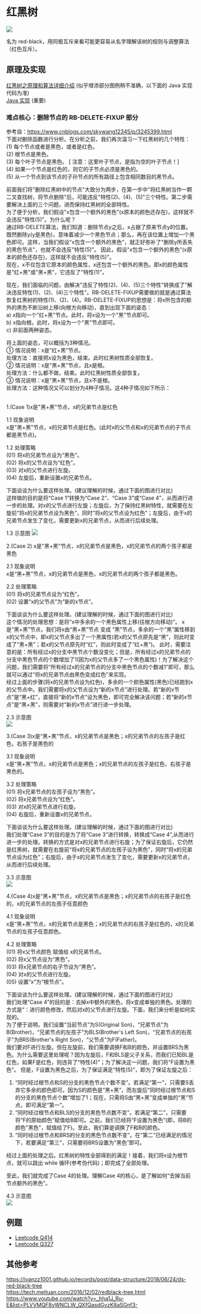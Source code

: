 # 红黑树
![](./红黑树规则.png)  

名为 red-black，用同极互斥来看可能更容易从名字理解该树的规则与调整算法（红色互斥）。  

## 原理及实现
[红黑树之原理和算法详细介绍](https://www.cnblogs.com/skywang12345/p/3245399.html) (似乎增添部分图例稍不准确，以下面的 Java 实现代码为准)  
[Java 实现](./RBTree.java) (重要)  

### 难点核心：删除节点的 RB-DELETE-FIXUP 部分
参考自：https://www.cnblogs.com/skywang12345/p/3245399.html  
下面对删除函数进行分析。在分析之前，我们再次温习一下红黑树的几个特性：  
(1) 每个节点或者是黑色，或者是红色。  
(2) 根节点是黑色。  
(3) 每个叶子节点是黑色。 [ 注意：这里叶子节点，是指为空的叶子节点！]  
(4) 如果一个节点是红色的，则它的子节点必须是黑色的。  
(5) 从一个节点到该节点的子孙节点的所有路径上包含相同数目的黑节点。  

前面我们将"删除红黑树中的节点"大致分为两步，在第一步中"将红黑树当作一颗二叉查找树，将节点删除"后，可能违反"特性(2)、(4)、(5)"三个特性。第二步需要解决上面的三个问题，进而保持红黑树的全部特性。  
为了便于分析，我们假设"x包含一个额外的黑色"(x原本的颜色还存在)，这样就不会违反"特性(5)"。为什么呢？  
通过RB-DELETE算法，我们知道：删除节点y之后，x占据了原来节点y的位置。 既然删除y(y是黑色)，意味着减少一个黑色节点；那么，再在该位置上增加一个黑色即可。这样，当我们假设"x包含一个额外的黑色"，就正好弥补了"删除y所丢失的黑色节点"，也就不会违反"特性(5)"。 因此，假设"x包含一个额外的黑色"(x原本的颜色还存在)，这样就不会违反"特性(5)"。  
现在，x不仅包含它原本的颜色属性，x还包含一个额外的黑色。即x的颜色属性是"红+黑"或"黑+黑"，它违反了"特性(1)"。  

现在，我们面临的问题，由解决"违反了特性(2)、(4)、(5)三个特性"转换成了"解决违反特性(1)、(2)、(4)三个特性"。RB-DELETE-FIXUP需要做的就是通过算法恢复红黑树的特性(1)、(2)、(4)。RB-DELETE-FIXUP的思想是：将x所包含的额外的黑色不断沿树上移(向根方向移动)，直到出现下面的姿态：  
a) x指向一个"红+黑"节点。此时，将x设为一个"黑"节点即可。  
b) x指向根。此时，将x设为一个"黑"节点即可。  
c) 非前面两种姿态。  

将上面的姿态，可以概括为3种情况。  
① 情况说明：x是“红+黑”节点。  
    处理方法：直接把x设为黑色，结束。此时红黑树性质全部恢复。  
② 情况说明：x是“黑+黑”节点，且x是根。  
    处理方法：什么都不做，结束。此时红黑树性质全部恢复。  
③ 情况说明：x是“黑+黑”节点，且x不是根。  
    处理方法：这种情况又可以划分为4种子情况。这4种子情况如下所示：  

<br/>
1.(Case 1)x是"黑+黑"节点，x的兄弟节点是红色

1.1 现象说明  
x是"黑+黑"节点，x的兄弟节点是红色。(此时x的父节点和x的兄弟节点的子节点都是黑节点)。  

1.2 处理策略  
(01) 将x的兄弟节点设为“黑色”。  
(02) 将x的父节点设为“红色”。  
(03) 对x的父节点进行左旋。  
(04) 左旋后，重新设置x的兄弟节点。  

下面谈谈为什么要这样处理。(建议理解的时候，通过下面的图进行对比)  
这样做的目的是将“Case 1”转换为“Case 2”、“Case 3”或“Case 4”，从而进行进一步的处理。对x的父节点进行左旋；左旋后，为了保持红黑树特性，就需要在左旋前“将x的兄弟节点设为黑色”，同时“将x的父节点设为红色”；左旋后，由于x的兄弟节点发生了变化，需要更新x的兄弟节点，从而进行后续处理。  

1.3 示意图
![](./delete%20case%201.jpeg)  

 

2.(Case 2) x是"黑+黑"节点，x的兄弟节点是黑色，x的兄弟节点的两个孩子都是黑色  

2.1 现象说明  
x是“黑+黑”节点，x的兄弟节点是黑色，x的兄弟节点的两个孩子都是黑色。  

2.2 处理策略  
(01) 将x的兄弟节点设为“红色”。  
(02) 设置“x的父节点”为“新的x节点”。  

下面谈谈为什么要这样处理。(建议理解的时候，通过下面的图进行对比)  
这个情况的处理思想：是将“x中多余的一个黑色属性上移(往根方向移动)”。 x是“黑+黑”节点，我们将x由“黑+黑”节点 变成 “黑”节点，多余的一个“黑”属性移到x的父节点中，即x的父节点多出了一个黑属性(若x的父节点原先是“黑”，则此时变成了“黑+黑”；若x的父节点原先时“红”，则此时变成了“红+黑”)。 此时，需要注意的是：所有经过x的分支中黑节点个数没变化；但是，所有经过x的兄弟节点的分支中黑色节点的个数增加了1(因为x的父节点多了一个黑色属性)！为了解决这个问题，我们需要将“所有经过x的兄弟节点的分支中黑色节点的个数减1”即可，那么就可以通过“将x的兄弟节点由黑色变成红色”来实现。  
经过上面的步骤(将x的兄弟节点设为红色)，多余的一个颜色属性(黑色)已经跑到x的父节点中。我们需要将x的父节点设为“新的x节点”进行处理。若“新的x节点”是“黑+红”，直接将“新的x节点”设为黑色，即可完全解决该问题；若“新的x节点”是“黑+黑”，则需要对“新的x节点”进行进一步处理。  

2.3 示意图  
![](./delete%20case%202.jpeg)  

 

3.(Case 3)x是“黑+黑”节点，x的兄弟节点是黑色；x的兄弟节点的左孩子是红色，右孩子是黑色的  

3.1 现象说明  
x是“黑+黑”节点，x的兄弟节点是黑色；x的兄弟节点的左孩子是红色，右孩子是黑色的。  

3.2 处理策略  
(01) 将x兄弟节点的左孩子设为“黑色”。  
(02) 将x兄弟节点设为“红色”。  
(03) 对x的兄弟节点进行右旋。  
(04) 右旋后，重新设置x的兄弟节点。  

下面谈谈为什么要这样处理。(建议理解的时候，通过下面的图进行对比)  
我们处理“Case 3”的目的是为了将“Case 3”进行转换，转换成“Case 4”,从而进行进一步的处理。转换的方式是对x的兄弟节点进行右旋；为了保证右旋后，它仍然是红黑树，就需要在右旋前“将x的兄弟节点的左孩子设为黑色”，同时“将x的兄弟节点设为红色”；右旋后，由于x的兄弟节点发生了变化，需要更新x的兄弟节点，从而进行后续处理。  

3.3 示意图  
![](./delete%20case%203.jpeg)  

 

4.(Case 4)x是“黑+黑”节点，x的兄弟节点是黑色；x的兄弟节点的右孩子是红色的，x的兄弟节点的左孩子任意颜色  

4.1 现象说明  
x是“黑+黑”节点，x的兄弟节点是黑色；x的兄弟节点的右孩子是红色的，x的兄弟节点的左孩子任意颜色。  

4.2 处理策略  
(01) 将x父节点颜色 赋值给 x的兄弟节点。  
(02) 将x父节点设为“黑色”。  
(03) 将x兄弟节点的右子节设为“黑色”。  
(04) 对x的父节点进行左旋。  
(05) 设置“x”为“根节点”。  

下面谈谈为什么要这样处理。(建议理解的时候，通过下面的图进行对比)  
我们处理“Case 4”的目的是：去掉x中额外的黑色，将x变成单独的黑色。处理的方式是“：进行颜色修改，然后对x的父节点进行左旋。下面，我们来分析是如何实现的。  
为了便于说明，我们设置“当前节点”为S(Original Son)，“兄弟节点”为B(Brother)，“兄弟节点的左孩子”为BLS(Brother's Left Son)，“兄弟节点的右孩子”为BRS(Brother's Right Son)，“父节点”为F(Father)。  
我们要对F进行左旋。但在左旋前，我们需要调换F和B的颜色，并设置BRS为黑色。为什么需要这里处理呢？因为左旋后，F和BLS是父子关系，而我们已知BL是红色，如果F是红色，则违背了“特性(4)”；为了解决这一问题，我们将“F设置为黑色”。 但是，F设置为黑色之后，为了保证满足“特性(5)”，即为了保证左旋之后：  
1. “同时经过根节点和S的分支的黑色节点个数不变”。若满足“第一”，只需要S丢弃它多余的颜色即可。因为S的颜色是“黑+黑”，而左旋后“同时经过根节点和S的分支的黑色节点个数”增加了1；现在，只需将S由“黑+黑”变成单独的“黑”节点，即可满足“第一”。
2. “同时经过根节点和BLS的分支的黑色节点数不变”。若满足“第二”，只需要将“F的原始颜色”赋值给B即可。之前，我们已经将“F设置为黑色”(即，将B的颜色"黑色"，赋值给了F)。至此，我们算是调换了F和B的颜色。
3. “同时经过根节点和BRS的分支的黑色节点数不变”。在“第二”已经满足的情况下，若要满足“第三”，只需要将BRS设置为“黑色”即可。
  
经过上面的处理之后。红黑树的特性全部得到的满足！接着，我们将x设为根节点，就可以跳出 while 循环(参考伪代码)；即完成了全部处理。  

至此，我们就完成了Case 4的处理。理解Case 4的核心，是了解如何“去掉当前节点额外的黑色”。  

4.3 示意图  
![](./delete%20case%204.jpeg)  



## 例题
* [Leetcode Q414](./../../../Leetcode%20Practices/algorithms/easy/414%20Third%20Maximum%20Number.java)
* [Leetcode Q327](./../../../Leetcode%20Practices/algorithms/hard/327%20Count%20of%20Range%20Sum.java)



## 其他参考
https://ivanzz1001.github.io/records/post/data-structure/2018/06/24/ds-red-black-tree  
https://tech.meituan.com/2016/12/02/redblack-tree.html  
https://www.youtube.com/watch?v=_hha1J_Ru-E&list=PLVVMQF8vWNCLW_QXfQasdGvzK8aSGnf3-  

